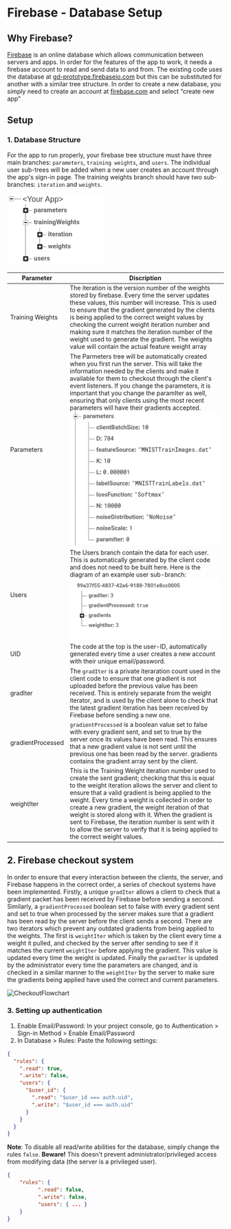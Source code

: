 # Firebase - Database Setup
## Why Firebase?

[Firebase](https://firebase.com/) is an online database which allows communication between servers and apps. 
In order for the features of the app to work, it needs a firebase account to read and send data to and from. 
The existing code uses the database at [gd-prototype.firebaseio.com](https://gd-prototype.firebaseio.com) but this can be substituted for another with a similar tree structure. 
In order to create a new database, you simply need to create an account at [firebase.com](https://firebase.com/) and select “create new app”

## Setup
### 1. Database Structure
For the app to run properly, your firebase tree structure must have three main branches: `parameters`, `training weights`, and `users`. The individual user sub-trees will be added when a new user creates an account through the app's sign-in page. The training weights branch should have two sub-branches: `iteration` and `weights`.

![Firebase Tree Structure](/firebase/firebaseTree.png)

Parameter | Discription
--- | ---
Training Weights | The iteration is the version number of the weights stored by firebase. Every time the server updates these values, this number will increase. This is used to ensure that the gradient generated by the clients is being applied to the correct weight values by checking the current weight iteration number and making sure it matches the iteration number of the weight used to generate the gradient. The weights value will contain the actual feature weight array
Parameters | The Parmeters tree will be automatically created when you first run the server. This will take the information needed by the clients and make it available for them to checkout through the client's event listeners. If you change the parameters, it is important that you change the paramIter as well, ensuring that only clients using the most recent parameters will have their gradients accepted. ![Parameter Tree Structure](/firebase/paramTree.png)
Users | The Users branch contain the data for each user. This is automatically generated by the client code and does not need to be built here. Here is the diagram of an example user sub-branch: ![User Tree Structure](/firebase/userTree.png)
UID | The code at the top is the user-ID, automatically generated every time a user creates a new account with their unique email/password. 
gradIter | The `gradIter` is a private iteraration count used in the client code to ensure that one gradient is not uploaded before the previous value has been received. This is entirely separate from the weight iterator, and is used by the client alone to check that the latest gradient iteration has been received by Firebase before sending a new one.
gradientProcessed | `gradientProcessed` is a boolean value set to false with every gradient sent, and set to true by the server once its values have been read. This ensures that a new gradient value is not sent until the previous one has been read by the server. gradients contains the gradient array sent by the client. 
weightIter | This is the Training Weight iteration number used to create the sent gradient; checking that this is equal to the weight iteration allows the server and client to ensure that a valid gradient is being applied to the weight. Every time a weight is collected in order to create a new gradient, the weight iteration of that weight is stored along with it. When the gradient is sent to Firebase, the iteration number is sent with it to allow the server to verify that it is being applied to the correct weight values.

## 2. Firebase checkout system

In order to ensure that every interaction between the clients, the server, and Firebase happens in the correct order, a series of checkout systems have been implemented. Firstly, a unique `gradIter` allows a client to check that a gradient packet has been received by Firebase before sending a second. Similarly, a `gradientProcessed` boolean set to false with every gradient sent and set to true when processed by the server makes sure that a gradient has been read by the server before the client sends a second. There are two iterators which prevent any outdated gradients from being applied to the weights. The first is `weightIter` which is taken by the client every time a weight it pulled, and checked by the server after sending to see if it matches the current `weightIter` before applying the gradient. This value is updated every time the weight is updated. Finally the `paramIter` is updated by the administrator every time the parameters are changed, and is checked in a similar manner to the `weightIter` by the server to make sure the gradients being applied have used the correct and current parameters.

![CheckoutFlowchart](/firebase/Crowd-ML-Checkout.png)

### 3. Setting up authentication

1. Enable Email/Password: In your project console, go to Authentication > Sign-in Method > Enable Email/Password
2. In Database > Rules: Paste the following settings:

```json
{
  "rules": {
    ".read": true,
    ".write": false,
    "users": {
      "$user_id": {
        ".read": "$user_id === auth.uid",
        ".write": "$user_id === auth.uid"
      }
    }
  }
}
```

**Note**: To disable all read/write abilities for the database, simply change the rules `false`. **Beware!** This doesn't prevent administrator/privileged access from modifying data (the server is a privileged user).

```json
{
    "rules": {
          ".read": false,
          ".write": false,
          "users": { ... }
    }
}
```
